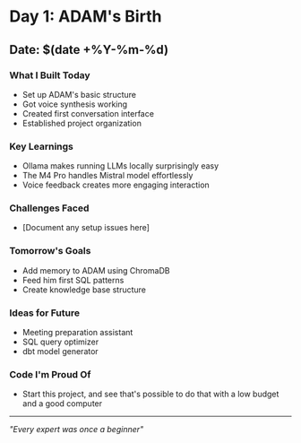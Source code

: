 # Day 1: ADAM's Birth

## Date: $(date +%Y-%m-%d)

### What I Built Today
- Set up ADAM's basic structure
- Got voice synthesis working
- Created first conversation interface
- Established project organization

### Key Learnings
- Ollama makes running LLMs locally surprisingly easy
- The M4 Pro handles Mistral model effortlessly
- Voice feedback creates more engaging interaction

### Challenges Faced
- [Document any setup issues here]

### Tomorrow's Goals
- Add memory to ADAM using ChromaDB
- Feed him first SQL patterns
- Create knowledge base structure

### Ideas for Future
- Meeting preparation assistant
- SQL query optimizer
- dbt model generator

### Code I'm Proud Of
- Start this project, and see that's possible to do that with a low budget and a good computer

---
*"Every expert was once a beginner"*
